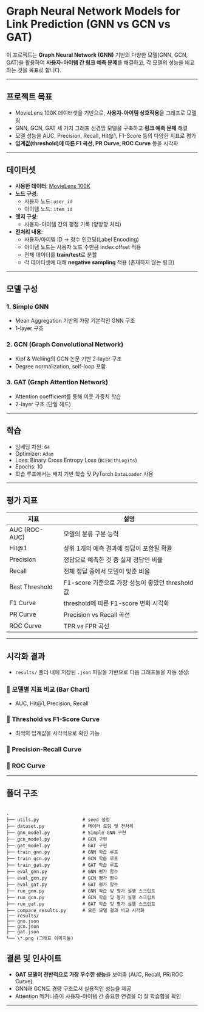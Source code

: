 
#  Graph Neural Network Models for Link Prediction (GNN vs GCN vs GAT)

이 프로젝트는 **Graph Neural Network (GNN)** 기반의 다양한 모델(GNN, GCN, GAT)을 활용하여 **사용자-아이템 간 링크 예측 문제**를 해결하고, 각 모델의 성능을 비교하는 것을 목표로 합니다.

---

##  프로젝트 목표

- MovieLens 100K 데이터셋을 기반으로, **사용자-아이템 상호작용**을 그래프로 모델링
- GNN, GCN, GAT 세 가지 그래프 신경망 모델을 구축하고 **링크 예측 문제** 해결
- 모델 성능을 AUC, Precision, Recall, Hit@1, F1-Score 등의 다양한 지표로 평가
- **임계값(threshold)에 따른 F1 곡선, PR Curve, ROC Curve** 등을 시각화

---

##  데이터셋

- **사용한 데이터**: [MovieLens 100K](https://grouplens.org/datasets/movielens/100k/)
- **노드 구성**: 
  - 사용자 노드: `user_id`
  - 아이템 노드: `item_id`
- **엣지 구성**: 
  - 사용자-아이템 간의 평점 기록 (양방향 처리)
- **전처리 내용**:
  - 사용자/아이템 ID → 정수 인코딩(Label Encoding)
  - 아이템 노드는 사용자 노드 수만큼 index offset 적용
  - 전체 데이터를 **train/test**로 분할
  - 각 데이터셋에 대해 **negative sampling** 적용 (존재하지 않는 링크)

---

##  모델 구성

###  1. Simple GNN
- Mean Aggregation 기반의 가장 기본적인 GNN 구조
- 1-layer 구조

###  2. GCN (Graph Convolutional Network)
- Kipf & Welling의 GCN 논문 기반 2-layer 구조
- Degree normalization, self-loop 포함

###  3. GAT (Graph Attention Network)
- Attention coefficient를 통해 이웃 가중치 학습
- 2-layer 구조 (단일 헤드)

---

##  학습

- 임베딩 차원: `64`
- Optimizer: `Adam`
- Loss: Binary Cross Entropy Loss (`BCEWithLogits`)
- Epochs: 10
- 학습 루프에서는 배치 기반 학습 및 PyTorch `DataLoader` 사용

---

##  평가 지표

| 지표 | 설명 |
|------|------|
| AUC (ROC-AUC) | 모델의 분류 구분 능력 |
| Hit@1 | 상위 1개의 예측 결과에 정답이 포함될 확률 |
| Precision | 정답으로 예측한 것 중 실제 정답인 비율 |
| Recall | 전체 정답 중에서 모델이 맞춘 비율 |
| Best Threshold | F1-score 기준으로 가장 성능이 좋았던 threshold 값 |
| F1 Curve | threshold에 따른 F1-score 변화 시각화 |
| PR Curve | Precision vs Recall 곡선 |
| ROC Curve | TPR vs FPR 곡선 |

---

##  시각화 결과

- `results/` 폴더 내에 저장된 `.json` 파일을 기반으로 다음 그래프들을 자동 생성:

### 🔹 모델별 지표 비교 (Bar Chart)
- AUC, Hit@1, Precision, Recall

### 🔹 Threshold vs F1-Score Curve
- 최적의 임계값을 시각적으로 확인 가능

### 🔹 Precision-Recall Curve

### 🔹 ROC Curve

---

##  폴더 구조

```

.
├── utils.py                # seed 설정
├── dataset.py              # 데이터 로딩 및 전처리
├── gnn_model.py            # Simple GNN 구현
├── gcn_model.py            # GCN 구현
├── gat_model.py            # GAT 구현
├── train_gnn.py            # GNN 학습 루프
├── train_gcn.py            # GCN 학습 루프
├── train_gat.py            # GAT 학습 루프
├── eval_gnn.py             # GNN 평가 함수
├── eval_gcn.py             # GCN 평가 함수
├── eval_gat.py             # GAT 평가 함수
├── run_gnn.py              # GNN 학습 및 평가 실행 스크립트
├── run_gcn.py              # GCN 학습 및 평가 실행 스크립트
├── run_gat.py              # GAT 학습 및 평가 실행 스크립트
├── compare_results.py      # 모든 모델 결과 비교 시각화
|── results/
├── gnn.json
├── gcn.json
├── gat.json
└── \*.png (그래프 이미지들)

```
##  결론 및 인사이트

* **GAT 모델이 전반적으로 가장 우수한 성능**을 보여줌 (AUC, Recall, PR/ROC Curve)
* GNN과 GCN도 경량 구조로서 실용적인 성능을 제공
* Attention 메커니즘이 사용자-아이템 간 중요한 연결을 더 잘 학습함을 확인

---

